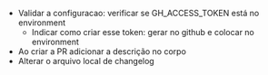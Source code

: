 * Validar a configuracao: verificar se GH_ACCESS_TOKEN está no environment
  * Indicar como criar esse token: gerar no github e colocar no environment
* Ao criar a PR adicionar a descrição no corpo
* Alterar o arquivo local de changelog
